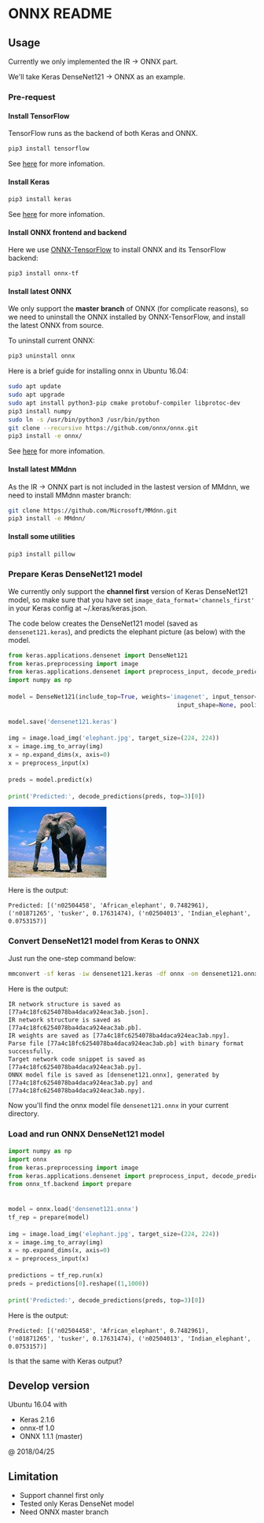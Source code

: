 # ONNX README

## Usage

Currently we only implemented the IR -> ONNX part.

We'll take Keras DenseNet121 -> ONNX as an example.

### Pre-request

#### Install TensorFlow

TensorFlow runs as the backend of both Keras and ONNX.

```bash
pip3 install tensorflow
```

See [here](https://www.tensorflow.org/install/) for more infomation.

#### Install Keras

```bash
pip3 install keras
```

See [here](https://keras.io/#installation) for more infomation.

#### Install ONNX frontend and backend

Here we use [ONNX-TensorFlow](https://github.com/onnx/onnx-tensorflow) to install ONNX and its TensorFlow backend:

```bash
pip3 install onnx-tf
```

#### Install latest ONNX

We only support the **master branch** of ONNX (for complicate reasons), so we need to uninstall the ONNX installed by ONNX-TensorFlow, and install the latest ONNX from source.

To uninstall current ONNX:

```bash
pip3 uninstall onnx
```

Here is a brief guide for installing onnx in Ubuntu 16.04:

```bash
sudo apt update
sudo apt upgrade
sudo apt install python3-pip cmake protobuf-compiler libprotoc-dev
pip3 install numpy
sudo ln -s /usr/bin/python3 /usr/bin/python
git clone --recursive https://github.com/onnx/onnx.git
pip3 install -e onnx/ 
```

See [here](https://github.com/onnx/onnx/blob/master/docs/CONTRIBUTING.md) for more infomation.

#### Install latest MMdnn

As the IR -> ONNX part is not included in the lastest version of MMdnn, we need to install MMdnn master branch:

```bash
git clone https://github.com/Microsoft/MMdnn.git
pip3 install -e MMdnn/
```

#### Install some utilities

```bash
pip3 install pillow
```

### Prepare Keras DenseNet121 model

We currently only support the **channel first** version of Keras DenseNet121 model, so make sure that you have set `image_data_format='channels_first'` in your Keras config at ~/.keras/keras.json.

The code below creates the DenseNet121 model (saved as `densenet121.keras`), and predicts the elephant picture (as below) with the model.

```python
from keras.applications.densenet import DenseNet121
from keras.preprocessing import image
from keras.applications.densenet import preprocess_input, decode_predictions
import numpy as np

model = DenseNet121(include_top=True, weights='imagenet', input_tensor=None,
                                                input_shape=None, pooling=None, classes=1000)

model.save('densenet121.keras')

img = image.load_img('elephant.jpg', target_size=(224, 224))
x = image.img_to_array(img)
x = np.expand_dims(x, axis=0)
x = preprocess_input(x)

preds = model.predict(x)

print('Predicted:', decode_predictions(preds, top=3)[0])
```

![Elephant](elephant.jpg)

Here is the output:

```
Predicted: [('n02504458', 'African_elephant', 0.7482961), ('n01871265', 'tusker', 0.17631474), ('n02504013', 'Indian_elephant', 0.0753157)]
```

### Convert DenseNet121 model from Keras to ONNX

Just run the one-step command below:

```bash
mmconvert -sf keras -iw densenet121.keras -df onnx -om densenet121.onnx
```

Here is the output:

```
IR network structure is saved as [77a4c18fc6254078ba4daca924eac3ab.json].
IR network structure is saved as [77a4c18fc6254078ba4daca924eac3ab.pb].
IR weights are saved as [77a4c18fc6254078ba4daca924eac3ab.npy].
Parse file [77a4c18fc6254078ba4daca924eac3ab.pb] with binary format successfully.
Target network code snippet is saved as [77a4c18fc6254078ba4daca924eac3ab.py].
ONNX model file is saved as [densenet121.onnx], generated by [77a4c18fc6254078ba4daca924eac3ab.py] and [77a4c18fc6254078ba4daca924eac3ab.npy].
```

Now you'll find the onnx model file `densenet121.onnx` in your current directory.

### Load and run ONNX DenseNet121 model

```python
import numpy as np
import onnx
from keras.preprocessing import image
from keras.applications.densenet import preprocess_input, decode_predictions
from onnx_tf.backend import prepare


model = onnx.load('densenet121.onnx')
tf_rep = prepare(model)

img = image.load_img('elephant.jpg', target_size=(224, 224))
x = image.img_to_array(img)
x = np.expand_dims(x, axis=0)
x = preprocess_input(x)

predictions = tf_rep.run(x)
preds = predictions[0].reshape((1,1000))

print('Predicted:', decode_predictions(preds, top=3)[0])
```

Here is the output:

```
Predicted: [('n02504458', 'African_elephant', 0.7482961), ('n01871265', 'tusker', 0.17631474), ('n02504013', 'Indian_elephant', 0.0753157)]
```

Is that the same with Keras output?

## Develop version

Ubuntu 16.04 with

- Keras 2.1.6
- onnx-tf 1.0
- ONNX 1.1.1 (master)

@ 2018/04/25

## Limitation

- Support channel first only
- Tested only Keras DenseNet model
- Need ONNX master branch
